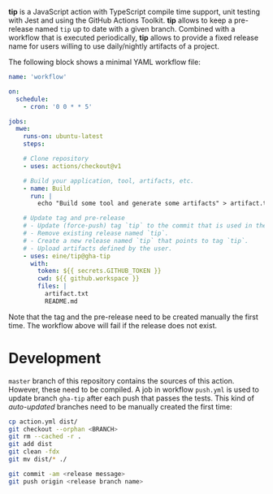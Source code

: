 **tip** is a JavaScript action with TypeScript compile time support, unit testing with Jest and using the GitHub Actions Toolkit. **tip** allows to keep a pre-release named `tip` up to date with a given branch. Combined with a workflow that is executed periodically, **tip** allows to provide a fixed release name for users willing to use daily/nightly artifacts of a project.

The following block shows a minimal YAML workflow file:

```yml
name: 'workflow'

on:
  schedule:
    - cron: '0 0 * * 5'

jobs:
  mwe:
    runs-on: ubuntu-latest
    steps:

    # Clone repository
    - uses: actions/checkout@v1

    # Build your application, tool, artifacts, etc.
    - name: Build
      run: |
        echo "Build some tool and generate some artifacts" > artifact.txt

    # Update tag and pre-release
    # - Update (force-push) tag `tip` to the commit that is used in the workflow.
    # - Remove existing release named `tip`.
    # - Create a new release named `tip` that points to tag `tip`.
    # - Upload artifacts defined by the user.
    - uses: eine/tip@gha-tip
      with:
        token: ${{ secrets.GITHUB_TOKEN }}
        cwd: ${{ github.workspace }}
        files: |
          artifact.txt
          README.md
```

Note that the tag and the pre-release need to be created manually the first time. The workflow above will fail if the release does not exist.

# Development

`master` branch of this repository contains the sources of this action. However, these need to be compiled. A job in workflow `push.yml` is used to update branch `gha-tip` after each push that passes the tests. This kind of *auto-updated* branches need to be manually created the first time:

```bash
cp action.yml dist/
git checkout --orphan <BRANCH>
git rm --cached -r .
git add dist
git clean -fdx
git mv dist/* ./

git commit -am <release message>
git push origin <release branch name>
```
